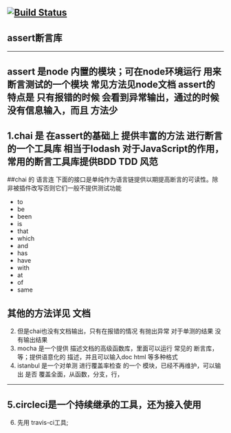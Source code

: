 [![Build Status](https://travis-ci.org/Likj/unit-test.svg?branch=master)](https://travis-ci.org/Likj/unit-test)
---
## assert断言库
---
assert 是node 内置的模块；可在node环境运行  用来断言测试的一个模块  常见方法见node文档 
assert的特点是 只有报错的时候 会看到异常输出，通过的时候 没有信息输入，而且 方法少
----
1.chai  是 在assert的基础上 提供丰富的方法 进行断言的一个工具库 相当于lodash 对于JavaScript的作用，常用的断言工具库提供BDD TDD 风范
---
##chai 的 语言连
下面的接口是单纯作为语言链提供以期提高断言的可读性。除非被插件改写否则它们一般不提供测试功能
+ to
+ be
+ been
+ is
+ that
+ which
+ and
+ has
+ have
+ with
+ at
+ of
+ same
## 其他的方法详见 文档
2. 但是chai也没有文档输出，只有在报错的情况 有抛出异常 对于单测的结果 没有输出结果
3. mocha 是一个提供 描述文档的高级函数库，里面可以运行 常见的 断言库，等；提供语意化的 描述，并且可以输入doc html 等多种格式
4. istanbul 是一个对单测 进行覆盖率检查 的一个 模块，已经不再维护，可以输出 是否 覆盖全面，从函数，分支，行，
---
5.circleci是一个持续继承的工具，还为接入使用
---
6. 先用 travis-ci工具;

